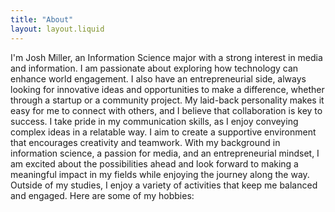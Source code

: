 ```yaml
---
title: "About"
layout: layout.liquid
---
```


I'm Josh Miller, an Information Science major with a strong interest in media and information. I am passionate about exploring how technology can enhance world engagement. I also have an entrepreneurial side, always looking for innovative ideas and opportunities to make a difference, whether through a startup or a community project. My laid-back personality makes it easy for me to connect with others, and I believe that collaboration is key to success. I take pride in my communication skills, as I enjoy conveying complex ideas in a relatable way. I aim to create a supportive environment that encourages creativity and teamwork. With my background in information science, a passion for media, and an entrepreneurial mindset, I am excited about the possibilities ahead and look forward to making a meaningful impact in my fields while enjoying the journey along the way. Outside of my studies, I enjoy a variety of activities that keep me balanced and engaged. Here are some of my hobbies:


